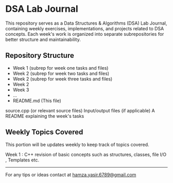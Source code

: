 # DSA Lab Journal
This repository serves as a Data Structures & Algorithms (DSA) Lab Journal, containing weekly exercises, implementations, and projects related to DSA concepts. Each week's work is organized into separate subrepositories for better structure and maintainability.

## Repository Structure
- Week 1      (subrep for week one tasks and files)
- Week 2      (subrep for week two tasks and files)
- Week 2      (subrep for week three tasks and files)
- Week 2
- Week 3
- ...
- README.md   (This file)

source.cpp (or relevant source files)
Input/output files (if applicable)
A README explaining the week's tasks

## Weekly Topics Covered
This  portion will be updates weekly to keep track of topics covered.

Week 1 : C++ revision of basic concepts such as structures, classes, file I/O , Templates etc.


---
For any tips or ideas contact at hamza.yasir.6789@gmail.com
